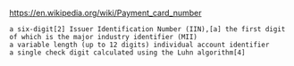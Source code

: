 
https://en.wikipedia.org/wiki/Payment_card_number

    a six-digit[2] Issuer Identification Number (IIN),[a] the first digit of which is the major industry identifier (MII)
    a variable length (up to 12 digits) individual account identifier
    a single check digit calculated using the Luhn algorithm[4]